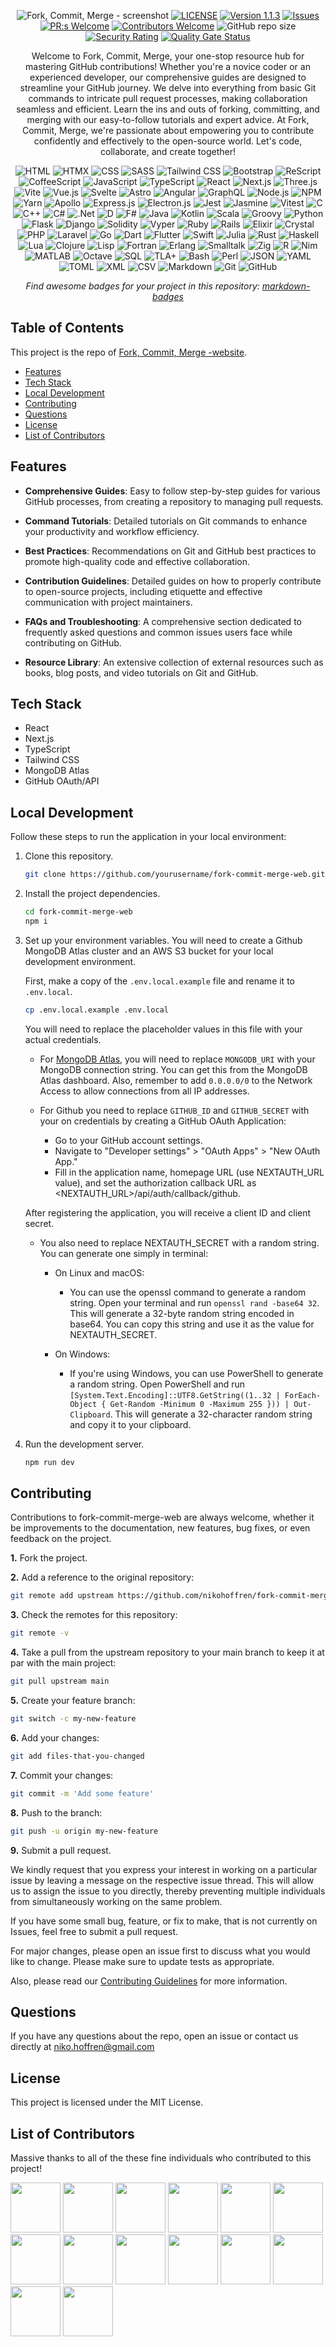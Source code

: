 <div align="center">

![Fork, Commit, Merge - screenshot](/public/fork-commit-merge-banner.png)
[![LICENSE](https://img.shields.io/badge/license-MIT-blue.svg)](LICENSE)
[![Version 1.1.3](https://img.shields.io/badge/Version-1.1.3-brightgreen.svg)](https://github.com/nikohoffren/fork-commit-merge-web/pulls)
[![Issues](https://img.shields.io/github/issues/nikohoffren/fork-commit-merge-web.svg?style=flat)](https://github.com/nikohoffren/fork-commit-merge-web/issues)
[![PR:s Welcome](https://img.shields.io/badge/PR:s-welcome-green.svg)](https://github.com/nikohoffren/fork-commit-merge-web/pulls)
[![Contributors Welcome](https://img.shields.io/badge/contributors-welcome-green.svg)](https://github.com/nikohoffren/fork-commit-merge-web/pulls)
![GitHub repo size](https://img.shields.io/github/repo-size/nikohoffren/fork-commit-merge-web)
[![Security Rating](https://sonarcloud.io/api/project_badges/measure?project=nikohoffren_fork-commit-merge-web&metric=security_rating)](https://sonarcloud.io/summary/new_code?id=nikohoffren_fork-commit-merge-web)
[![Quality Gate Status](https://sonarcloud.io/api/project_badges/measure?project=nikohoffren_fork-commit-merge-web&metric=alert_status)](https://sonarcloud.io/summary/new_code?id=nikohoffren_fork-commit-merge-web)

Welcome to Fork, Commit, Merge, your one-stop resource hub for mastering GitHub contributions! Whether you're a novice coder or an experienced developer, our comprehensive guides are designed to streamline your GitHub journey. We delve into everything from basic Git commands to intricate pull request processes, making collaboration seamless and efficient. Learn the ins and outs of forking, committing, and merging with our easy-to-follow tutorials and expert advice. At Fork, Commit, Merge, we're passionate about empowering you to contribute confidently and effectively to the open-source world. Let's code, collaborate, and create together!

![HTML](https://img.shields.io/badge/html-%23E34F26.svg?style=for-the-badge&logo=html5&logoColor=white) ![HTMX](https://img.shields.io/badge/htmx-%2302569B.svg?style=for-the-badge&logo=htmx&logoColor=white) ![CSS](https://img.shields.io/badge/css-%231572B6.svg?style=for-the-badge&logo=css3&logoColor=white) ![SASS](https://img.shields.io/badge/SASS-hotpink.svg?style=for-the-badge&logo=SASS&logoColor=white) ![Tailwind CSS](https://img.shields.io/badge/tailwind-%231572B6.svg?style=for-the-badge&logo=tailwindcss&logoColor=%23F7DF1E) ![Bootstrap](https://img.shields.io/badge/bootstrap-%239B30FF.svg?style=for-the-badge&logo=bootstrap&logoColor=white) ![ReScript](https://img.shields.io/badge/rescript-%2314162c?style=for-the-badge&logo=rescript&logoColor=e34c4c) ![CoffeeScript](https://img.shields.io/badge/CoffeeScript-2F2625?style=for-the-badge&logo=CoffeeScript&logoColor=white) ![JavaScript](https://img.shields.io/badge/javascript-%23323330.svg?style=for-the-badge&logo=javascript&logoColor=%23F7DF1E) ![TypeScript](https://img.shields.io/badge/typescript-%23007ACC.svg?style=for-the-badge&logo=typescript&logoColor=white) ![React](https://img.shields.io/badge/react-%2320232a.svg?style=for-the-badge&logo=react&logoColor=%2361DAFB) ![Next.js](https://img.shields.io/badge/next.js-black?style=for-the-badge&logo=next.js&logoColor=white) ![Three.js](https://img.shields.io/badge/three.js-black?style=for-the-badge&logo=three.js&logoColor=white) ![Vite](https://img.shields.io/badge/vite-%239B30FF.svg?style=for-the-badge&logo=vite&logoColor=yellow) ![Vue.js](https://img.shields.io/badge/vue.js-%2335495e.svg?style=for-the-badge&logo=vuedotjs&logoColor=%234FC08D) ![Svelte](https://img.shields.io/badge/svelte-%23f1413d.svg?style=for-the-badge&logo=svelte&logoColor=white) ![Astro](https://img.shields.io/badge/Astro-%2302569B.svg?style=for-the-badge&logo=Astro&logoColor=white) ![Angular](https://img.shields.io/badge/angular-%23DD0031.svg?style=for-the-badge&logo=angular&logoColor=white) ![GraphQL](https://img.shields.io/badge/-GraphQL-E10098?style=for-the-badge&logo=graphql&logoColor=white) ![Node.js](https://img.shields.io/badge/node.js-6DA55F?style=for-the-badge&logo=node.js&logoColor=white) ![NPM](https://img.shields.io/badge/NPM-%23000000.svg?style=for-the-badge&logo=npm&logoColor=white) ![Yarn](https://img.shields.io/badge/yarn-%232C8EBB.svg?style=for-the-badge&logo=yarn&logoColor=white) ![Apollo](https://img.shields.io/badge/-apollo-311C87?style=for-the-badge&logo=apollo-graphql) ![Express.js](https://img.shields.io/badge/express.js-%23404d59.svg?style=for-the-badge&logo=express&logoColor=%2361DAFB) ![Electron.js](https://img.shields.io/badge/electron.js-191970?style=for-the-badge&logo=Electron&logoColor=white) ![Jest](https://img.shields.io/badge/jest-%23E34F26.svg?style=for-the-badge&logo=jest&logoColor=white) ![Jasmine](https://img.shields.io/badge/jasmine-%238A4182.svg?style=for-the-badge&logo=jasmine&logoColor=white) ![Vitest](https://img.shields.io/badge/Vitest-%23646CFF.svg?style=for-the-badge&logo=Vitest&logoColor=white) ![C](https://img.shields.io/badge/c-%231572B6.svg?style=for-the-badge&logo=c&logoColor=%23F7DF1E) ![C++](https://img.shields.io/badge/c++-%2300599C.svg?style=for-the-badge&logo=c%2B%2B&logoColor=white) ![C#](https://img.shields.io/badge/c%23-%23239120.svg?style=for-the-badge&logo=c-sharp&logoColor=white) ![.Net](https://img.shields.io/badge/.NET-5C2D91?style=for-the-badge&logo=.net&logoColor=white) ![D](https://img.shields.io/badge/D-CC342D?style=for-the-badge&logo=d&logoColor=white) ![F#](https://img.shields.io/badge/F%23-378BBA.svg?style=for-the-badge&logo=fsharp&logoColor=fff) ![Java](https://img.shields.io/badge/java-%23ED8B00.svg?style=for-the-badge&logo=java&logoColor=white) ![Kotlin](https://img.shields.io/badge/kotlin-%237F52FF.svg?style=for-the-badge&logo=kotlin&logoColor=white) ![Scala](https://img.shields.io/badge/scala-%23E32F26.svg?style=for-the-badge&logo=scala&logoColor=white) ![Groovy](https://img.shields.io/badge/Groovy-4298B8.svg?style=for-the-badge&logo=Apache+Groovy&logoColor=white) ![Python](https://img.shields.io/badge/python-%23007ACC.svg?style=for-the-badge&logo=python&logoColor=yellow) ![Flask](https://img.shields.io/badge/flask-%23000.svg?style=for-the-badge&logo=flask&logoColor=white) ![Django](https://img.shields.io/badge/django-%23092E20.svg?style=for-the-badge&logo=django&logoColor=white) ![Solidity](https://img.shields.io/badge/Solidity-%23363636.svg?style=for-the-badge&logo=solidity&logoColor=white) ![Vyper](https://img.shields.io/badge/vyper-%23323330.svg?style=for-the-badge&logo=vyper&logoColor=%23F7DF1E) ![Ruby](https://img.shields.io/badge/ruby-%23E32F26.svg?style=for-the-badge&logo=ruby&logoColor=white) ![Rails](https://img.shields.io/badge/rails-%23CC0000.svg?style=for-the-badge&logo=ruby-on-rails&logoColor=white) ![Elixir](https://img.shields.io/badge/elixir-%239B30FF.svg?style=for-the-badge&logo=elixir&logoColor=white) ![Crystal](https://img.shields.io/badge/crystal-%23000000.svg?style=for-the-badge&logo=crystal&logoColor=white) ![PHP](https://img.shields.io/badge/php-%23007BCC.svg?style=for-the-badge&logo=php&logoColor=white) ![Laravel](https://img.shields.io/badge/laravel-%23FF2D20.svg?style=for-the-badge&logo=laravel&logoColor=white) ![Go](https://img.shields.io/badge/go-%2300ADD8.svg?style=for-the-badge&logo=go&logoColor=white) ![Dart](https://img.shields.io/badge/dart-%23323330.svg?style=for-the-badge&logo=dart&logoColor=white) ![Flutter](https://img.shields.io/badge/Flutter-%2302569B.svg?style=for-the-badge&logo=Flutter&logoColor=white) ![Swift](https://img.shields.io/badge/swift-%23E32F26.svg?style=for-the-badge&logo=swift&logoColor=white) ![Julia](https://img.shields.io/badge/-Julia-9558B2?style=for-the-badge&logo=julia&logoColor=white) ![Rust](https://img.shields.io/badge/rust-%23E32F26.svg?style=for-the-badge&logo=rust&logoColor=white) ![Haskell](https://img.shields.io/badge/haskell-%239B30FF.svg?style=for-the-badge&logo=haskell&logoColor=white) ![Lua](https://img.shields.io/badge/lua-%232C2D72.svg?style=for-the-badge&logo=lua&logoColor=white) ![Clojure](https://img.shields.io/badge/Clojure-%23Clojure.svg?style=for-the-badge&logo=Clojure&logoColor=Clojure) ![Lisp](https://img.shields.io/badge/lisp-%23000000.svg?style=for-the-badge&logo=lisp&logoColor=red) ![Fortran](https://img.shields.io/badge/Fortran-%23734F96.svg?style=for-the-badge&logo=fortran&logoColor=white) ![Erlang](https://img.shields.io/badge/Erlang-white.svg?style=for-the-badge&logo=erlang&logoColor=a90533) ![Smalltalk](https://img.shields.io/badge/smalltalk-%231572B6.svg?style=for-the-badge&logo=smalltalk&logoColor=%23F7DF1E) ![Zig](https://img.shields.io/badge/Zig-%23F7A41D.svg?style=for-the-badge&logo=zig&logoColor=white) ![R](https://img.shields.io/badge/r-%23276DC3.svg?style=for-the-badge&logo=r&logoColor=white) ![Nim](https://img.shields.io/badge/nim-%23FFE953.svg?style=for-the-badge&logo=nim&logoColor=white) ![MATLAB](https://img.shields.io/badge/MATLAB-%23ED8B00.svg?style=for-the-badge&logo=MATLAB&logoColor=white) ![Octave](https://img.shields.io/badge/OCTAVE-darkblue?style=for-the-badge&logo=octave&logoColor=fcd683) ![SQL](https://img.shields.io/badge/sql-%23FF4500.svg?style=for-the-badge&logo=sqlite&logoColor=white) ![TLA+](https://img.shields.io/badge/tla+-%239B30FF.svg?style=for-the-badge&logo=tla+&logoColor=white) ![Bash](https://img.shields.io/badge/bash-%23121011.svg?style=for-the-badge&logo=gnu-bash&logoColor=white) ![Perl](https://img.shields.io/badge/perl-%230D467A.svg?style=for-the-badge&logo=perl&logoColor=white) ![JSON](https://img.shields.io/badge/json-%23000000.svg?style=for-the-badge&logo=json&logoColor=blue) ![YAML](https://img.shields.io/badge/yaml-%23000000.svg?style=for-the-badge&logo=yaml&logoColor=yellow) ![TOML](https://img.shields.io/badge/toml-%23000000.svg?style=for-the-badge&logo=toml&logoColor=white) ![XML](https://img.shields.io/badge/xml-%23000111.svg?style=for-the-badge&logo=xml&logoColor=white) ![CSV](https://img.shields.io/badge/csv-%23239120.svg?style=for-the-badge&logo=csv&logoColor=white) ![Markdown](https://img.shields.io/badge/markdown-%23000000.svg?style=for-the-badge&logo=markdown&logoColor=white) ![Git](https://img.shields.io/badge/git-%23000000.svg?style=for-the-badge&logo=git&logoColor=white) ![GitHub](https://img.shields.io/badge/github-%23121011.svg?style=for-the-badge&logo=github&logoColor=white)

_Find awesome badges for your project in this repository: [markdown-badges](https://github.com/Ileriayo/markdown-badges)_

</div>

## Table of Contents

This project is the repo of [Fork, Commit, Merge -website](https://forkcommitmerge.io).

-   [Features](#features)
-   [Tech Stack](#tech-stack)
-   [Local Development](#local-development)
-   [Contributing](#contributing)
-   [Questions](#questions)
-   [License](#license)
-   [List of Contributors](#list-of-contributors)

## Features

-   **Comprehensive Guides**: Easy to follow step-by-step guides for various GitHub processes, from creating a repository to managing pull requests.

-   **Command Tutorials**: Detailed tutorials on Git commands to enhance your productivity and workflow efficiency.

-   **Best Practices**: Recommendations on Git and GitHub best practices to promote high-quality code and effective collaboration.

-   **Contribution Guidelines**: Detailed guides on how to properly contribute to open-source projects, including etiquette and effective communication with project maintainers.

-   **FAQs and Troubleshooting**: A comprehensive section dedicated to frequently asked questions and common issues users face while contributing on GitHub.

-   **Resource Library**: An extensive collection of external resources such as books, blog posts, and video tutorials on Git and GitHub.

## Tech Stack

-   React
-   Next.js
-   TypeScript
-   Tailwind CSS
-   MongoDB Atlas
-   GitHub OAuth/API

## Local Development

Follow these steps to run the application in your local environment:

1. Clone this repository.

    ```bash
    git clone https://github.com/yourusername/fork-commit-merge-web.git
    ```

2. Install the project dependencies.

    ```bash
    cd fork-commit-merge-web
    npm i
    ```

3. Set up your environment variables. You will need to create a Github MongoDB Atlas cluster and an AWS S3 bucket for your local development environment.

    First, make a copy of the `.env.local.example` file and rename it to `.env.local`.

    ```bash
    cp .env.local.example .env.local
    ```

    You will need to replace the placeholder values in this file with your actual credentials.

    - For [MongoDB Atlas](https://www.mongodb.com/cloud/atlas), you will need to replace `MONGODB_URI` with your MongoDB connection string. You can get this from the MongoDB Atlas dashboard. Also, remember to add `0.0.0.0/0` to the Network Access to allow connections from all IP addresses.

    - For Github you need to replace `GITHUB_ID` and `GITHUB_SECRET` with your on credentials by creating a GitHub OAuth Application:

        - Go to your GitHub account settings.
        - Navigate to "Developer settings" > "OAuth Apps" > "New OAuth App."
        - Fill in the application name, homepage URL (use NEXTAUTH_URL value), and set the authorization callback URL as <NEXTAUTH_URL>/api/auth/callback/github.

    After registering the application, you will receive a client ID and client secret.

    - You also need to replace NEXTAUTH_SECRET with a random string. You can generate one simply in terminal:

        - On Linux and macOS:

            - You can use the openssl command to generate a random string. Open your terminal and run `openssl rand -base64 32`. This will generate a 32-byte random string encoded in base64. You can copy this string and use it as the value for NEXTAUTH_SECRET.

        - On Windows:

            - If you're using Windows, you can use PowerShell to generate a random string. Open PowerShell and run `[System.Text.Encoding]::UTF8.GetString((1..32 | ForEach-Object { Get-Random -Minimum 0 -Maximum 255 })) | Out-Clipboard`. This will generate a 32-character random string and copy it to your clipboard.

4. Run the development server.
    ```bash
    npm run dev
    ```

<a id="contributing"></a>

## Contributing

Contributions to fork-commit-merge-web are always welcome, whether it be improvements to the documentation, new features, bug fixes, or even feedback on the project.

**1.** Fork the project.

**2.** Add a reference to the original repository:

```bash
git remote add upstream https://github.com/nikohoffren/fork-commit-merge-web.git
```

**3.** Check the remotes for this repository:

```bash
git remote -v
```

**4.** Take a pull from the upstream repository to your main branch to keep it at par with the main project:

```bash
git pull upstream main
```

**5.** Create your feature branch:

```bash
git switch -c my-new-feature
```

**6.** Add your changes:

```bash
git add files-that-you-changed
```

**7.** Commit your changes:

```bash
git commit -m 'Add some feature'
```

**8.** Push to the branch:

```bash
git push -u origin my-new-feature
```

**9.** Submit a pull request.

We kindly request that you express your interest in working on a particular issue by leaving a message on the respective issue thread. This will allow us to assign the issue to you directly, thereby preventing multiple individuals from simultaneously working on the same problem.

If you have some small bug, feature, or fix to make, that is not currently on Issues, feel free to submit a pull request.

For major changes, please open an issue first to discuss what you would like to change. Please make sure to update tests as appropriate.

Also, please read our [Contributing Guidelines](CONTRIBUTING.md) for more information.

## Questions

If you have any questions about the repo, open an issue or contact us directly at niko.hoffren@gmail.com

## License

This project is licensed under the MIT License.

## List of Contributors

Massive thanks to all of the these fine individuals who contributed to this project!

<a href="https://github.com/Josepi161"><img src="https://images.weserv.nl/?url=https://avatars.githubusercontent.com/u/120115165?v=4&h=300&w=300&fit=cover&mask=circle&maxage=7d" width="80px"/></a>
<a href="https://github.com/Luega"><img src="https://images.weserv.nl/?url=https://avatars.githubusercontent.com/u/90217066?v=4&h=300&w=300&fit=cover&mask=circle&maxage=7d" width="80px"/></a>
<a href="https://github.com/ducksblock"><img src="https://images.weserv.nl/?url=https://avatars.githubusercontent.com/u/105146670?v=4&h=300&w=300&fit=cover&mask=circle&maxage=7d" width="80px"/></a>
<a href="https://github.com/dependabot[bot]"><img src="https://images.weserv.nl/?url=https://avatars.githubusercontent.com/u/49699333?v=4&h=300&w=300&fit=cover&mask=circle&maxage=7d" width="80px"/></a>
<a href="https://github.com/adeelFeroz77"><img src="https://images.weserv.nl/?url=https://avatars.githubusercontent.com/u/73684141?v=4&h=300&w=300&fit=cover&mask=circle&maxage=7d" width="80px"/></a>
<a href="https://github.com/jmorofsky"><img src="https://images.weserv.nl/?url=https://avatars.githubusercontent.com/u/80358703?v=4&h=300&w=300&fit=cover&mask=circle&maxage=7d" width="80px"/></a>
<a href="https://github.com/vktr-r2"><img src="https://images.weserv.nl/?url=https://avatars.githubusercontent.com/u/122321007?v=4&h=300&w=300&fit=cover&mask=circle&maxage=7d" width="80px"/></a>
<a href="https://github.com/ATREAY"><img src="https://images.weserv.nl/?url=https://avatars.githubusercontent.com/u/66585295?v=4&h=300&w=300&fit=cover&mask=circle&maxage=7d" width="80px"/></a>
<a href="https://github.com/geetanjalichawla"><img src="https://images.weserv.nl/?url=https://avatars.githubusercontent.com/u/80254854?v=4&h=300&w=300&fit=cover&mask=circle&maxage=7d" width="80px"/></a>
<a href="https://github.com/afobaje"><img src="https://images.weserv.nl/?url=https://avatars.githubusercontent.com/u/34343091?v=4&h=300&w=300&fit=cover&mask=circle&maxage=7d" width="80px"/></a>
<a href="https://github.com/deeksharungta"><img src="https://images.weserv.nl/?url=https://avatars.githubusercontent.com/u/79518532?v=4&h=300&w=300&fit=cover&mask=circle&maxage=7d" width="80px"/></a>
<a href="https://github.com/sruthikkoneti"><img src="https://images.weserv.nl/?url=https://avatars.githubusercontent.com/u/97946223?v=4&h=300&w=300&fit=cover&mask=circle&maxage=7d" width="80px"/></a>
<a href="https://github.com/ivanosquis10"><img src="https://images.weserv.nl/?url=https://avatars.githubusercontent.com/u/83567373?v=4&h=300&w=300&fit=cover&mask=circle&maxage=7d" width="80px"/></a>
<a href="https://github.com/govindvarma1"><img src="https://images.weserv.nl/?url=https://avatars.githubusercontent.com/u/98372421?v=4&h=300&w=300&fit=cover&mask=circle&maxage=7d" width="80px"/></a>
